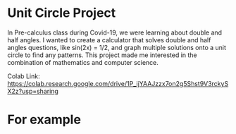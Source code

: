 # Unit Circle Project
In Pre-calculus class during Covid-19, we were learning about double and half angles. I wanted to create a calculator that solves double and half angles questions, like sin(2x) = 1/2, and graph multiple solutions onto a unit circle to find any patterns. This project made me interested in the combination of mathematics and computer science.   

Colab Link: https://colab.research.google.com/drive/1P_ijYAAJzzx7on2g5Shst9V3rckySX2z?usp=sharing<br>

# For example
